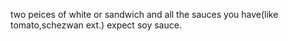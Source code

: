 two peices of white or sandwich and all the sauces you have(like tomato,schezwan ext.) expect soy sauce.